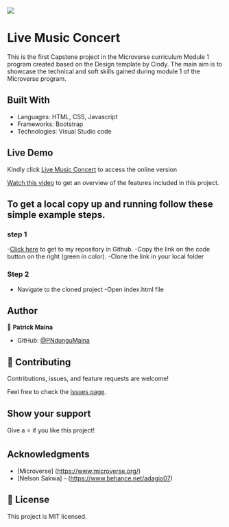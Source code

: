 ![](https://img.shields.io/badge/Microverse-blueviolet)

# Live Music Concert

This is the first Capstone project in the Microverse curriculum Module 1 program created based on the Design template by Cindy. The main aim is to showcase the technical and soft skills gained during module 1 of the Microverse program.

## Built With

- Languages: HTML, CSS, Javascript
- Frameworks: Bootstrap
- Technologies: Visual Studio code

## Live Demo

Kindly click [Live Music Concert](https://pndungumaina.github.io/Module-1-capstone-project/) to access the online version

[Watch this video](https://www.loom.com/share/68da15601e4f4237984fe7e304f635f2) to get an overview of the features included in this project.

## To get a local copy up and running follow these simple example steps.

### step 1

-[Click here](https://github.com/PNdunguMaina/Module-1-capstone-project) to get to my repository in Github.
-Copy the link on the code button on the right (green in color).
-Clone the link in your local folder

### Step 2

- Navigate to the cloned project
  -Open index.html file

## Author

👤 **Patrick Maina**

- GitHub: [@PNdunguMaina](https://github.com/PNdunguMaina)

## 🤝 Contributing

Contributions, issues, and feature requests are welcome!

Feel free to check the [issues page](https://github.com/PNdunguMaina/Module-1-capstone-project/issues).

## Show your support

Give a ⭐️ if you like this project!

## Acknowledgments

- [Microverse] (https://www.microverse.org/)
- [Nelson Sakwa] - (https://www.behance.net/adagio07)

## 📝 License

This project is MIT licensed.

